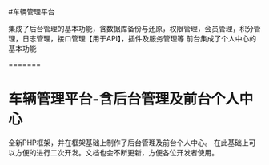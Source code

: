 #车辆管理平台
    
集成了后台管理的基本功能，含数据库备份与还原，权限管理，会员管理，积分管理，日志管理，接口管理【用于API】，插件及服务管理等
前台集成了个人中心的基本功能
    
  
  
  
  
  
=======
# 车辆管理平台-含后台管理及前台个人中心
全新PHP框架，并在框架基础上制作了后台管理及前台个人中心。
在此基础上可以方便的进行二次开发。文档也会不断更新，方便各位开发者使用。
